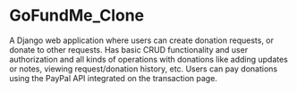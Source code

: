 # GoFundMe_Clone

A Django web application where users can create donation requests, or donate to other requests. Has basic CRUD functionality and user authorization and all kinds of operations with donations like adding updates or notes, viewing request/donation history, etc. Users can pay donations using the PayPal API integrated on the transaction page.
